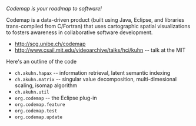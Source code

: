 *Codemap is your roadmap to software!* 

Codemap is a data-driven product (built using Java, Eclipse, and libraries trans-compiled from C/Fortran) that uses cartographic spatial visualizations to fosters awareness in collaborative software development.

- <http://scg.unibe.ch/codemap>
- <http://www.csail.mit.edu/videoarchive/talks/hci/kuhn> -- talk at the MIT
	
Here's an outline of the code

- `ch.akuhn.hapax` -- information retrieval, latent semantic indexing
- `ch.akuhn.matrix` -- singular value decomposition, multi-dimesional scaling, isomap algorithm
- `ch.akuhn.util` 
- `org.codemap` -- the Eclipse plug-in
- `org.codemap.feature`
- `org.codemap.test`
- `org.codemap.update`
